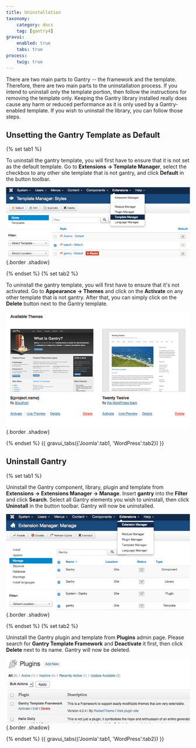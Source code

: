 ```yaml
---
title: Uninstallation
taxonomy:
    category: docs
    tag: [gantry4]
gravui:
    enabled: true
    tabs: true
process:
    twig: true
---
```


There are two main parts to Gantry -- the framework and the template. Therefore, there are two main parts to the uninstallation process. If you intend to uninstall only the template portion, then follow the instructions for removing the template only. Keeping the Gantry library installed really does cause any harm or reduced performance as it is only used by a Gantry-enabled template. If you wish to uninstall the library, you can follow those steps.

Unsetting the Gantry Template as Default
----------------------------------------

{% set tab1 %}

To uninstall the gantry template, you will first have to ensure that it is not set as the default template. Go to **Extensions → Template Manager**, select the checkbox to any other site template that is not gantry, and click **Default** in the button toolbar.

![](uninstall-template_j.jpg) {.border .shadow}

{% endset %}
{% set tab2 %}

To uninstall the gantry template, you will first have to ensure that it's not activated. Go to **Appearance → Themes** and click on the **Activate** on any other template that is not gantry. After that, you can simply click on the **Delete** button next to the Gantry template.

![](uninstall-template_wp.jpg) {.border .shadow}

{% endset %}
{{ gravui_tabs({'Joomla':tab1, 'WordPress':tab2}) }}

Uninstall Gantry
----------------

{% set tab1 %}

Uninstall the Gantry component, library, plugin and template from **Extensions → Extensions Manager → Manage**. Insert **gantry** into the **Filter** and click **Search**. Select all Gantry elements you wish to uninstall, then click **Uninstall** in the button toolbar. Gantry will now be uninstalled.

![](uninstall-gantry_j.jpg) {.border .shadow}

{% endset %}
{% set tab2 %}

Uninstall the Gantry plugin and template from **Plugins** admin page. Please search for **Gantry Template Framework** and **Deactivate** it first, then click **Delete** next to its name. Gantry will now be deleted.

![](uninstall-gantry_wp.jpg) {.border .shadow}

{% endset %}
{{ gravui_tabs({'Joomla':tab1, 'WordPress':tab2}) }}


